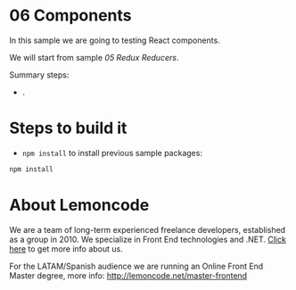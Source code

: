 # 06 Components

In this sample we are going to testing React components.

We will start from sample _05 Redux Reducers_.

Summary steps:
 - .

# Steps to build it

- `npm install` to install previous sample packages:

```bash
npm install

```

# About Lemoncode

We are a team of long-term experienced freelance developers, established as a group in 2010.
We specialize in Front End technologies and .NET. [Click here](http://lemoncode.net/services/en/#en-home) to get more info about us.

For the LATAM/Spanish audience we are running an Online Front End Master degree, more info: http://lemoncode.net/master-frontend
